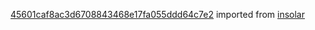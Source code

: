 [45601caf8ac3d6708843468e17fa055ddd64c7e2](https://github.com/insolar/insolar/commit/45601caf8ac3d6708843468e17fa055ddd64c7e2) imported from [insolar](https://github.com/insolar/insolar)
